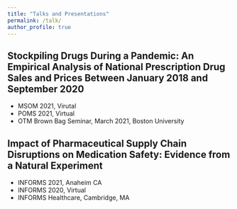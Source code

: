 ```yaml
---
title: "Talks and Presentations"
permalink: /talk/
author_profile: true
---
```


## Stockpiling Drugs During a Pandemic: An Empirical Analysis of National Prescription Drug Sales and Prices Between January 2018 and September 2020
- MSOM 2021, Virutal
- POMS 2021, Virtual
- OTM Brown Bag Seminar, March 2021, Boston University

## Impact of Pharmaceutical Supply Chain Disruptions on Medication Safety: Evidence from a Natural Experiment
- INFORMS 2021, Anaheim CA
- INFORMS 2020, Virtual
- INFORMS Healthcare, Cambridge, MA
